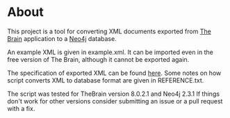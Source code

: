 About
=====

This project is a tool for converting XML documents exported from
[The Brain](http://www.thebrain.com/) application to a 
[Neo4j](http://neo4j.com/) database.

An example XML is given in example.xml.
It can be imported even in the free version of The Brain,
although it cannot be exported again.

The specification of exported XML can be found 
[here](http://www.thebrain.com/dtd/BrainData1.dtd). 
Some notes on how script converts XML to database format are
given in REFERENCE.txt.

The script was tested for TheBrain version 8.0.2.1 and Neo4j 2.3.1
If things don't work for other versions consider submitting an issue
or a pull request with a fix. 
